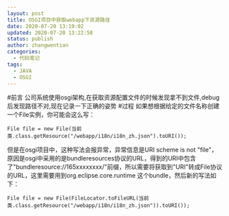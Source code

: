 ```yaml
---
layout: post
title: OSGI项目中获取webapp下资源路径
date: 2020-07-20 13:19:02
updated: 2020-07-20 13:22:58
status: publish
author: zhangwentian
categories: 
  - 代码笔记
tags: 
  - JAVA
  - OSGI
---
```



#前言
公司系统使用osgi架构,在获取资源配置文件的时候发现拿不到文件,debug后发现路径不对,现在记录一下正确的姿势
#过程
如果想根据给定的文件名称创建一个File实例，你可能会这么写：

    File file = new File(当前类.class.getResource("/webapp/i18n/i18n_zh.json").toURI());

但是在osgi项目中，这种写法会报异常，异常信息是URI scheme is not "file"，原因是osgi中采用的是bundleresources协议的URL，得到的URI中包含了"bundleresource://165xxxxxxxx/"前缀，所以需要将获取到"URI"转成File协议的URL，这里需要用到org.eclipse.core.runtime 这个bundle，然后新的写法如下：

    File file = new File(FileLocator.toFileURL(当前类.class.getResource("/webapp/i18n/i18n_zh.json")).toURI());
